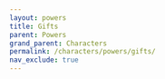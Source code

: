 ```yaml
---
layout: powers
title: Gifts
parent: Powers
grand_parent: Characters
permalink: /characters/powers/gifts/
nav_exclude: true
---
```


